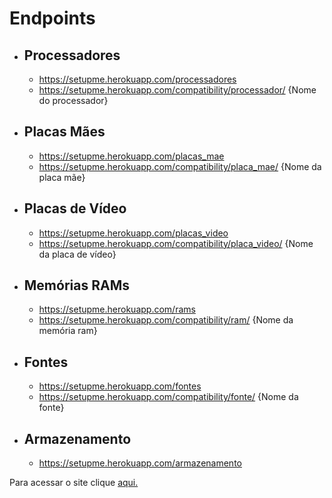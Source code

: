 # Endpoints
  - ## Processadores
     - https://setupme.herokuapp.com/processadores
     - https://setupme.herokuapp.com/compatibility/processador/ {Nome do processador}

  - ## Placas Mães
     - https://setupme.herokuapp.com/placas_mae
     - https://setupme.herokuapp.com/compatibility/placa_mae/ {Nome da placa mãe}

  - ## Placas de Vídeo
     - https://setupme.herokuapp.com/placas_video
     - https://setupme.herokuapp.com/compatibility/placa_video/ {Nome da placa de vídeo}

  - ## Memórias RAMs
     - https://setupme.herokuapp.com/rams
     - https://setupme.herokuapp.com/compatibility/ram/ {Nome da memória ram}

  - ## Fontes
     - https://setupme.herokuapp.com/fontes
     - https://setupme.herokuapp.com/compatibility/fonte/ {Nome da fonte}

  - ## Armazenamento
     - https://setupme.herokuapp.com/armazenamento

Para acessar o site clique [aqui.](https://setupme.herokuapp.com)
